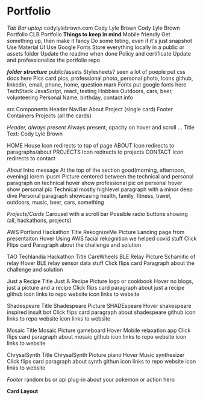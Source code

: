 # Portfolio 
*Tab Bar uptop*
codylylebrown.com
Cody Lyle Brown
Cody Lyle Brown Portfolio
CLB Portfolio
**Things to keep in mind**
Mobile friendly
Get something up, then make it fancy
Do some teting, even if it's just snapshot
Use Material UI
Use Google Fonts
Store everything locally in a public or assets folder
Update the readme when done
Policy and certificate
Update and professionalize the portfolio repo

***folder structure***
public/assets
  Stylesheets?
    seen a lot of poeple put css docs here
  Pics
    card pics, professional photo, personal photo,
  Icons
    github, linkedin, email, phone, home, question mark
  Fonts
    put google fonts here
  TechStack
    JavaScript, react, testing
  Hobbies
    Outdoors, cars, beer, volunteering
  Personal
    Name, birthday, contact info

src
  Components
    Header
    NavBar
    About
    Project (single card)
    Footer
  Containers
    Projects (all the cards)



*Header, always present*
Always present, opacity on hover and scroll
...
  Title
    Text: Cody Lyle Brown

  HOME
    House Icon
      redirects to top of page
  ABOUT
    Icon
      redirects to paragraphs/about
  PROJECTS
    Icon
      redirects to projects
  CONTACT
    Icon
      redirects to contact


*About* 
Intro message
  At the top of the section
    good(morning, afternoon, evening) lorem ipusm
Picture
  centered between the technical and personal paragraph
    on technical hover show professional pic
    on personal hover show personal pic
Technical 
  mostly highlevel paragraph with a minor deep dive
Personal
  paragraph showcasing health, family, fitness, travel, outdoors, music, beer, cars, something

*Projects/Cards*
Carousel with a scroll bar
Possible radio buttons showing (all, hackathons, projects)

AWS Portland Hackathon
  Title
    RekognizeMe
  Picture 
    Landing page from presentaiton
  Hover
    Using AWS facial rekognition we helped covid stuff
  Click
    Flips card
      Paragraph about the challenge and solution
    
TAO Techlandia Hackathon
  Title
    CareWheels BLE Relay
  Picture
    Schamitic of relay
  Hover
    BLE relay sensor data stuff
  Click
    flips card
      Paragraph about the challenge and solution

Just a Recipe
  Title
    Just A Recipe
  Picture
    logo or cookbook
  Hover
    no blogs, just a picture and a recipe
  Click
    flips card
      paragraph about just a recipe
      github icon
        links to repo
      website icon
        links to website

Shadespeare
  Title
    Shadespeare
  Picture
    SHADEspeare
  Hover
    shakespeare inspired insult bot
  Click
    flips card
      paragraph about shadespeare
      github icon
        links to repo
      website icon
        links to website

Mosaic
  Title
    Mosaic
  Picture
    gameboard
  Hover
    Mobile relaxation app
  Click
    flips card
      paragraph about mosaic
      github icon
        links to repo
      website icon
        links to website

ChrysalSynth
  Title
    ChrysalSynth
  Picture
    piano
  Hover
    Music synthesizer
  Click
    flips card
      paragraph about synth
      githun icon
        links to repo
      website icon
        links to website

*Footer*
random bs or api plug-in about your pokemon or action hero



**Card Layout**



